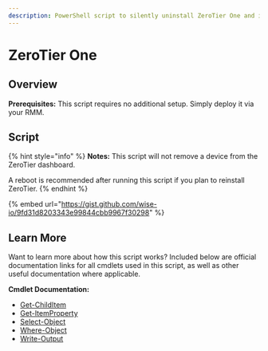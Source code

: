 ```yaml
---
description: PowerShell script to silently uninstall ZeroTier One and its components.
---
```


# ZeroTier One

## Overview

**Prerequisites:** This script requires no additional setup. Simply deploy it via your RMM.

## Script

{% hint style="info" %}
**Notes:** This script will not remove a device from the ZeroTier dashboard.

A reboot is recommended after running this script if you plan to reinstall ZeroTier.&#x20;
{% endhint %}

{% embed url="https://gist.github.com/wise-io/9fd31d8203343e99844cbb9967f30298" %}

## Learn More

Want to learn more about how this script works? Included below are official documentation links for all cmdlets used in this script, as well as other useful documentation where applicable.

**Cmdlet Documentation:**

* [Get-ChildItem](https://docs.microsoft.com/en-us/powershell/module/microsoft.powershell.management/get-childitem?view=powershell-7.2)
* [Get-ItemProperty](https://docs.microsoft.com/en-us/powershell/module/microsoft.powershell.management/get-itemproperty?view=powershell-7.2)
* [Select-Object](https://docs.microsoft.com/en-us/powershell/module/microsoft.powershell.utility/select-object?view=powershell-7.2)
* [Where-Object](https://docs.microsoft.com/en-us/powershell/module/microsoft.powershell.core/where-object?view=powershell-7.2)
* [Write-Output](https://docs.microsoft.com/en-us/powershell/module/microsoft.powershell.utility/write-output?view=powershell-7.2)
